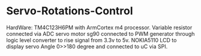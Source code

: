 # Servo-Rotations-Control
HardWare: TM4C123H6PM with ArmCortex m4 processor.
          Variable resistor connected via ADC
          servo motor sg90 connected to PWM generator through logic level converter to rise signal from 3.3v to 5v.
          NOKIA5110 LCD to display servo Angle 0>>180 degree and connected to uC via SPI.
          
